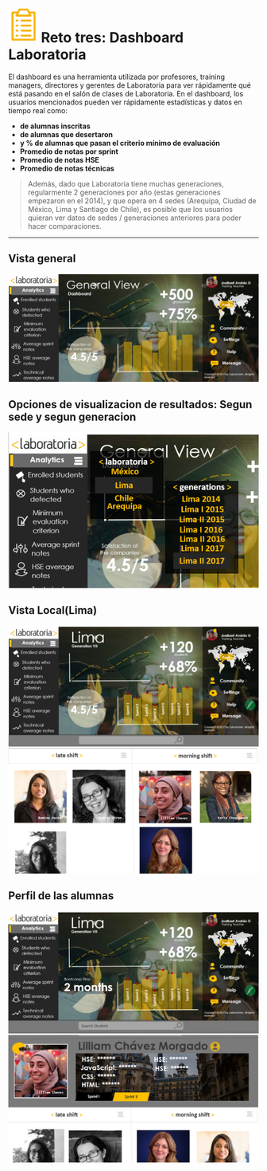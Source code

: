 # ![zoom](https://github.com/Gloper98/reto-dashboard-laboratoria/raw/master/assets/images/logo.png "third Challenge") Reto tres: Dashboard Laboratoria
El dashboard es una herramienta utilizada por profesores, training managers, directores y gerentes de Laboratoria para ver rápidamente qué está pasando en el salón de clases de Laboratoria. En el dashboard, los usuarios mencionados pueden ver rápidamente estadísticas y datos en tiempo real como:

*  **de alumnas inscritas**
*  **de alumnas que desertaron**
*  **y % de alumnas que pasan el criterio mínimo de evaluación**
*  **Promedio de notas por sprint**
*  **Promedio de notas HSE**
*  **Promedio de notas técnicas**

>Además, dado que Laboratoria tiene muchas generaciones, regularmente 2 generaciones por año (estas generaciones empezaron en el 2014), y que opera en 4 sedes (Arequipa, Ciudad de México, Lima y Santiago de Chile), es posible que los usuarios quieran ver datos de sedes / generaciones anteriores para poder hacer comparaciones.



---------------------------------------------------------------------------------------------------------------------------------

## Vista general

![dashboard](assets/images/dash-1.png)
## Opciones de visualizacion de resultados: Segun sede y segun generacion
![nav](assets/images/dash-0.png)
## Vista Local(Lima)
![dashboard](assets/images/dash-2.png)
![dashboard](assets/images/dash-3.png)
## Perfil de las alumnas 
![dashboard](assets/images/dash-4.png)
![dashboard](assets/images/dash-5.png)
